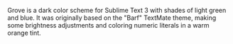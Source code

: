 Grove is a dark color scheme for Sublime Text 3 with shades of light green and
blue. It was originally based on the "Barf" TextMate theme, making some
brightness adjustments and coloring numeric literals in a warm orange tint.
